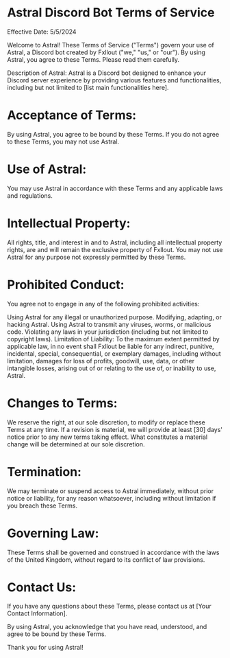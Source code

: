 # Astral Discord Bot Terms of Service

Effective Date: 5/5/2024

Welcome to Astral! These Terms of Service ("Terms") govern your use of Astral, a Discord bot created by Fxllout ("we," "us," or "our"). By using Astral, you agree to these Terms. Please read them carefully.

Description of Astral:
Astral is a Discord bot designed to enhance your Discord server experience by providing various features and functionalities, including but not limited to [list main functionalities here].

# Acceptance of Terms:
By using Astral, you agree to be bound by these Terms. If you do not agree to these Terms, you may not use Astral.

# Use of Astral:
You may use Astral in accordance with these Terms and any applicable laws and regulations.

# Intellectual Property:
All rights, title, and interest in and to Astral, including all intellectual property rights, are and will remain the exclusive property of Fxllout. You may not use Astral for any purpose not expressly permitted by these Terms.

# Prohibited Conduct:
You agree not to engage in any of the following prohibited activities:

Using Astral for any illegal or unauthorized purpose.
Modifying, adapting, or hacking Astral.
Using Astral to transmit any viruses, worms, or malicious code.
Violating any laws in your jurisdiction (including but not limited to copyright laws).
Limitation of Liability:
To the maximum extent permitted by applicable law, in no event shall Fxllout be liable for any indirect, punitive, incidental, special, consequential, or exemplary damages, including without limitation, damages for loss of profits, goodwill, use, data, or other intangible losses, arising out of or relating to the use of, or inability to use, Astral.

# Changes to Terms:
We reserve the right, at our sole discretion, to modify or replace these Terms at any time. If a revision is material, we will provide at least [30] days' notice prior to any new terms taking effect. What constitutes a material change will be determined at our sole discretion.

# Termination:
We may terminate or suspend access to Astral immediately, without prior notice or liability, for any reason whatsoever, including without limitation if you breach these Terms.

# Governing Law:
These Terms shall be governed and construed in accordance with the laws of the United Kingdom, without regard to its conflict of law provisions.

# Contact Us:
If you have any questions about these Terms, please contact us at [Your Contact Information].

By using Astral, you acknowledge that you have read, understood, and agree to be bound by these Terms.

Thank you for using Astral!

